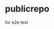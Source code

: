 # publicrepo
for e2e test












































































































































































































































































































































































































































































































































































































































































































































































































































































































































































































































































































































































































































































































































































































































































































































































































































































































































































































































































































































































































































































































































































































































































































































































